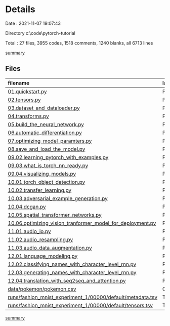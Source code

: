 # Details

Date : 2021-11-07 19:07:43

Directory c:\code\pytorch-tutorial

Total : 27 files,  3955 codes, 1518 comments, 1240 blanks, all 6713 lines

[summary](results.md)

## Files
| filename | language | code | comment | blank | total |
| :--- | :--- | ---: | ---: | ---: | ---: |
| [01.quickstart.py](/01.quickstart.py) | Python | 80 | 33 | 32 | 145 |
| [02.tensors.py](/02.tensors.py) | Python | 32 | 31 | 30 | 93 |
| [03.dataset_and_dataloader.py](/03.dataset_and_dataloader.py) | Python | 39 | 6 | 14 | 59 |
| [04.transforms.py](/04.transforms.py) | Python | 15 | 6 | 5 | 26 |
| [05.build_the_neural_network.py](/05.build_the_neural_network.py) | Python | 24 | 7 | 10 | 41 |
| [06.automatic_differentiation.py](/06.automatic_differentiation.py) | Python | 18 | 48 | 15 | 81 |
| [07.optimizing_model_paramters.py](/07.optimizing_model_paramters.py) | Python | 68 | 7 | 19 | 94 |
| [08.save_and_load_the_model.py](/08.save_and_load_the_model.py) | Python | 9 | 10 | 10 | 29 |
| [09.02.learning_pytorch_with_examples.py](/09.02.learning_pytorch_with_examples.py) | Python | 220 | 237 | 115 | 572 |
| [09.03.what_is_torch_nn_ready.py](/09.03.what_is_torch_nn_ready.py) | Python | 264 | 167 | 139 | 570 |
| [09.04.visualizing_models.py](/09.04.visualizing_models.py) | Python | 150 | 41 | 52 | 243 |
| [10.01.torch_object_detection.py](/10.01.torch_object_detection.py) | Python | 72 | 29 | 27 | 128 |
| [10.02.transfer_learning.py](/10.02.transfer_learning.py) | Python | 141 | 47 | 58 | 246 |
| [10.03.adversarial_example_generation.py](/10.03.adversarial_example_generation.py) | Python | 108 | 90 | 47 | 245 |
| [10.04.dcgan.py](/10.04.dcgan.py) | Python | 192 | 94 | 60 | 346 |
| [10.05.spatial_transformer_networks.py](/10.05.spatial_transformer_networks.py) | Python | 123 | 46 | 42 | 211 |
| [10.06.optimizing_vision_tranformer_model_for_deployment.py](/10.06.optimizing_vision_tranformer_model_for_deployment.py) | Python | 76 | 59 | 37 | 172 |
| [11.01.audio_io.py](/11.01.audio_io.py) | Python | 151 | 96 | 70 | 317 |
| [11.02.audio_resampling.py](/11.02.audio_resampling.py) | Python | 243 | 80 | 67 | 390 |
| [11.03.audio_data_augmentation.py](/11.03.audio_data_augmentation.py) | Python | 127 | 22 | 38 | 187 |
| [12.01.language_modeling.py](/12.01.language_modeling.py) | Python | 156 | 84 | 46 | 286 |
| [12.02.classifying_names_with_character_level_rnn.py](/12.02.classifying_names_with_character_level_rnn.py) | Python | 172 | 79 | 86 | 337 |
| [12.03.generating_names_with_character_level_rnn.py](/12.03.generating_names_with_character_level_rnn.py) | Python | 160 | 56 | 82 | 298 |
| [12.04.translation_with_seq2seq_and_attention.py](/12.04.translation_with_seq2seq_and_attention.py) | Python | 305 | 143 | 136 | 584 |
| [data/pokemon/pokemon.csv](/data/pokemon/pokemon.csv) | CSV | 810 | 0 | 1 | 811 |
| [runs/fashion_mnist_experiment_1/00000/default/metadata.tsv](/runs/fashion_mnist_experiment_1/00000/default/metadata.tsv) | TSV | 100 | 0 | 1 | 101 |
| [runs/fashion_mnist_experiment_1/00000/default/tensors.tsv](/runs/fashion_mnist_experiment_1/00000/default/tensors.tsv) | TSV | 100 | 0 | 1 | 101 |

[summary](results.md)